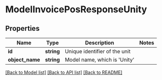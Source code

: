 # ModelInvoicePosResponseUnity

## Properties
Name | Type | Description | Notes
------------ | ------------- | ------------- | -------------
**id** | **string** | Unique identifier of the unit | 
**object_name** | **string** | Model name, which is &#x27;Unity&#x27; | 

[[Back to Model list]](../../README.md#documentation-for-models) [[Back to API list]](../../README.md#documentation-for-api-endpoints) [[Back to README]](../../README.md)

